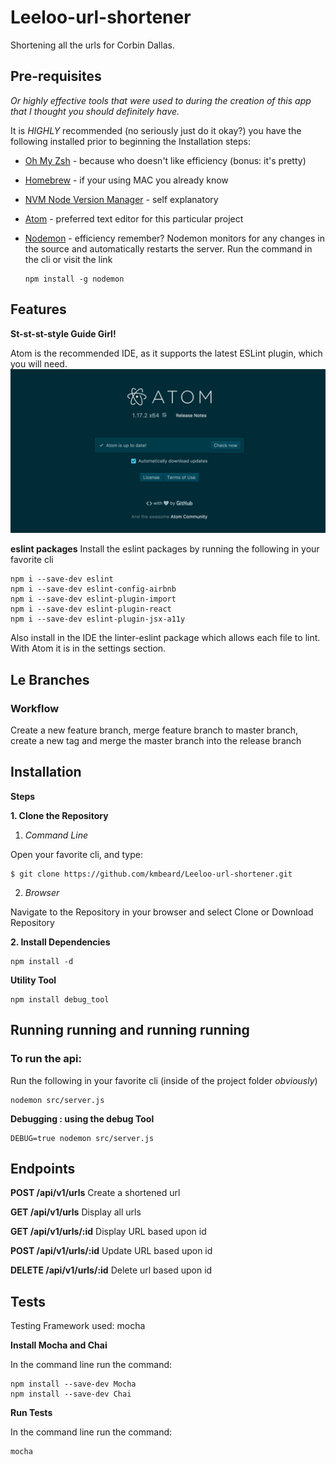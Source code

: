 # Leeloo-url-shortener

  Shortening all the urls for Corbin Dallas.

## Pre-requisites

_Or highly effective tools that were used to during the creation of this app that I thought you should definitely have._

It is _HIGHLY_ recommended (no seriously just do it okay?) you have the following installed prior to beginning the Installation steps:

* [Oh My Zsh](https://github.com/robbyrussell/oh-my-zsh/wiki/Installing-ZSH) - because who doesn't like efficiency (bonus: it's pretty)
* [Homebrew](https://brew.sh/) - if your using MAC you already know
* [NVM Node Version Manager](https://github.com/creationix/nvm/blob/master/README.md) - self explanatory
* [Atom](https://flight-manual.atom.io/getting-started/sections/installing-atom/) - preferred text editor for this particular project
* [Nodemon](https://nodemon.io/) - efficiency remember? Nodemon monitors for any changes in the source and automatically restarts the server. Run the command in the cli or visit the link

      npm install -g nodemon

## Features

__St-st-st-style Guide Girl!__


Atom is the recommended IDE, as it supports the latest ESLint plugin, which you will need.  
<img src="views/images/atom.png" alt="atom"> <br/>

__eslint packages__
Install the eslint packages by running the following in your favorite cli

    npm i --save-dev eslint
    npm i --save-dev eslint-config-airbnb
    npm i --save-dev eslint-plugin-import
    npm i --save-dev eslint-plugin-react
    npm i --save-dev eslint-plugin-jsx-a11y


Also install in the IDE the linter-eslint package which allows each file to lint. With Atom it is in the settings section.


## Le Branches

### Workflow

Create a new feature branch, merge feature branch to master branch, create a new tag and merge the master branch into the release branch


## Installation
__Steps__

__1. Clone the Repository__

   1. _Command Line_

Open your favorite cli, and type:

    $ git clone https://github.com/kmbeard/Leeloo-url-shortener.git

   2. _Browser_

Navigate to the Repository in your browser and select Clone or Download Repository


__2. Install Dependencies__

    npm install -d


__Utility Tool__

    npm install debug_tool


## Running running and running running
### To run the api:

Run the following in your favorite cli (inside of the project folder _obviously_)

    nodemon src/server.js

__Debugging : using the debug Tool__

    DEBUG=true nodemon src/server.js

## Endpoints

__POST /api/v1/urls__
Create a shortened url

__GET /api/v1/urls__
Display all urls

__GET /api/v1/urls/:id__
Display URL based upon id

__POST /api/v1/urls/:id__
Update URL based upon id

__DELETE  /api/v1/urls/:id__
Delete url based upon id


## Tests
Testing Framework used: mocha

__Install Mocha and Chai__

In the command line run the command:

    npm install --save-dev Mocha
    npm install --save-dev Chai

__Run Tests__

In the command line run the command:

    mocha
